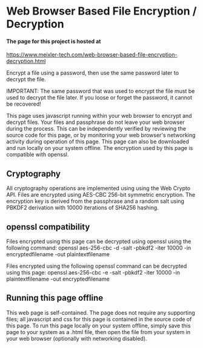 # Web Browser Based File Encryption / Decryption

#### The page for this project is hosted at
https://www.meixler-tech.com/web-browser-based-file-encryption-decryption.html

Encrypt a file using a password, then use the same password later to decrypt the file.

IMPORTANT: The same password that was used to encrypt the file must be used to decrypt the file later. If you loose or forget the password, it cannot be recovered! 

This page uses javascript running within your web browser to encrypt and decrypt files. Your files and passphrase do not leave your web browser during the process. This can be independently verified by reviewing the source code for this page, or by monitoring your web browser's networking activity during operation of this page. This page can also be downloaded and run locally on your system offline. The encryption used by this page is compatible with openssl.

Cryptography
------------
All cryptography operations are implemented using using the Web Crypto API. Files are encrypted using AES-CBC 256-bit symmetric encryption. The encryption key is derived from the passphrase and a random salt using PBKDF2 derivation with 10000 iterations of SHA256 hashing.

openssl compatibility
---------------------
Files encrypted using this page can be decrypted using openssl using the following command:
openssl aes-256-cbc -d -salt -pbkdf2 -iter 10000 -in encryptedfilename -out plaintextfilename

Files encrypted using the following openssl command can be decrypted using this page:
openssl aes-256-cbc -e -salt -pbkdf2 -iter 10000 -in plaintextfilename -out encryptedfilename

Running this page offline
-------------------------
This web page is self-contained. The page does not require any supporting files; all javascript and css for this page is contained in the source code of this page. To run this page locally on your system offline, simply save this page to your system as a .html file, then open the file from your system in your web browser (optionally with networking disabled). 
